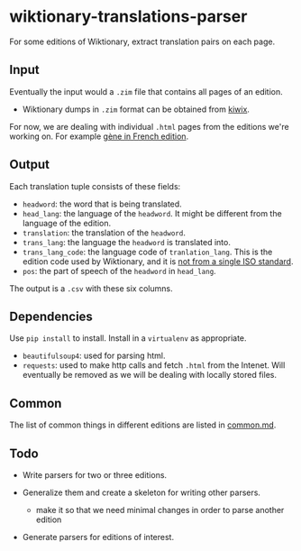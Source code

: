 # wiktionary-translations-parser

For some editions of Wiktionary, extract translation pairs on each page.

## Input

Eventually the input would a `.zim` file that contains all pages of an edition.

- Wiktionary dumps in `.zim` format can be obtained from [kiwix](https://download.kiwix.org/zim/wiktionary/).

For now, we are dealing with individual `.html` pages from the editions we're working on. For example [gène in French edition](https://fr.wiktionary.org/wiki/g%C3%A8ne).

## Output

Each translation tuple consists of these fields:

- `headword`: the word that is being translated.
- `head_lang`: the language of the `headword`. It might be different from the language of the edition.
- `translation`: the translation of the `headword`.
- `trans_lang`: the language the `headword` is translated into.
- `trans_lang_code`: the language code of `tranlation_lang`. This is the edition code used by Wiktionary, and it is [not from a single ISO standard](https://en.wiktionary.org/wiki/Wiktionary:Languages#Language_codes).
- `pos`: the part of speech of the `headword` in `head_lang`.

The output is a `.csv` with these six columns.

## Dependencies

Use `pip install` to install. Install in a `virtualenv` as appropriate.

- `beautifulsoup4`: used for parsing html.
- `requests`: used to make http calls and fetch `.html` from the Intenet. Will eventually be removed as we will be dealing with locally stored files.

## Common

The list of common things in different editions are listed in [common.md](common.md).

## Todo

- Write parsers for two or three editions.
- Generalize them and create a skeleton for writing other parsers.

  - make it so that we need minimal changes in order to parse another edition

- Generate parsers for editions of interest.
